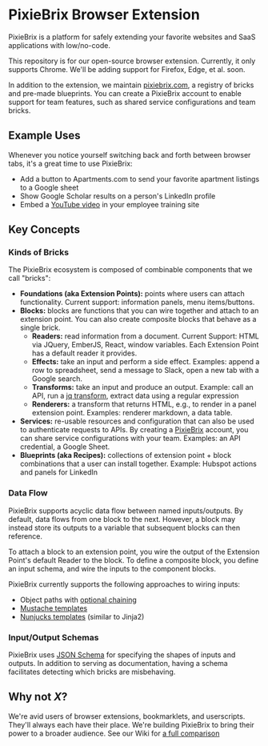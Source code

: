 # PixieBrix Browser Extension

PixieBrix is a platform for safely extending your favorite websites and SaaS applications
with low/no-code.

This repository is for our open-source browser extension. Currently, it only supports
Chrome. We'll be adding support for Firefox, Edge, et al. soon.

In addition to the extension, we maintain [pixiebrix.com](https://www.pixiebrix.com/), a
registry of bricks and pre-made blueprints. You can create a PixieBrix account to enable
support for team features, such as shared service configurations and team bricks.

## Example Uses

Whenever you notice yourself switching back and forth between browser tabs, it's
a great time to use PixieBrix:

* Add a button to Apartments.com to send your favorite apartment listings to a Google sheet
* Show Google Scholar results on a person's LinkedIn profile
* Embed a [YouTube video](https://www.youtube.com/watch?v=dQw4w9WgXcQ) in your
employee training site

## Key Concepts

### Kinds of Bricks

The PixieBrix ecosystem is composed of combinable components that we call "bricks":

* **Foundations (aka Extension Points):** points where users can attach functionality. Current support: information panels,
menu items/buttons.
* **Blocks:** blocks are functions that you can wire together and attach to an extension point. You can also create
composite blocks that behave as a single brick.
    * **Readers:** read information from a document. Current Support: HTML via JQuery, EmberJS, React,
    window variables. Each Extension Point has a default reader it provides.
    * **Effects:** take an input and perform a side effect. Examples: append a row to spreadsheet,
    send a message to Slack, open a new tab with a Google search.
    * **Transforms:** take an input and produce an output. Example: call an API,
    run a [jq transform](https://github.com/stedolan/jq), extract data using a regular expression
    * **Renderers:** a transform that returns HTML, e.g., to render in a panel extension point. Examples:
    renderer markdown, a data table.
* **Services:** re-usable resources and configuration that can also be used to authenticate
requests to APIs. By creating a [PixieBrix](https://www.pixiebrix.com/) account, you can
share service configurations with your team. Examples: an API credential, a Google Sheet.
* **Blueprints (aka Recipes):** collections of extension point + block combinations that a user can install
together. Example: Hubspot actions and panels for LinkedIn

### Data Flow

PixieBrix supports acyclic data flow between named inputs/outputs. By default, data flows
from one block to the next. However, a block may instead store its outputs to a variable
that subsequent blocks can then reference.

To attach a block to an extension point, you wire the output of the Extension Point's default Reader
to the block. To define a composite block, you define an input schema, and wire the inputs to the
component blocks.

PixieBrix currently supports the following approaches to wiring inputs:
* Object paths with [optional chaining](https://developer.mozilla.org/en-US/docs/Web/JavaScript/Reference/Operators/Optional_chaining)
* [Mustache templates](https://mustache.github.io/)
* [Nunjucks templates](https://mozilla.github.io/nunjucks/) (similar to Jinja2)

### Input/Output Schemas

PixieBrix uses [JSON Schema](http://json-schema.org/) for specifying the shapes of inputs and outputs.
In addition to serving as documentation, having a schema facilitates detecting which bricks are
misbehaving.

## Why not _X_?

We're avid users of browser extensions, bookmarklets, and userscripts. They'll always each have their place.
We're building PixieBrix to bring their power to a broader audience. See our Wiki for [a full comparison](https://github.com/pixiebrix/pixiebrix-extension/wiki/Why-not-X%3F)
